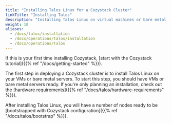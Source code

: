 ```yaml
---
title: "Installing Talos Linux for a Cozystack Cluster"
linkTitle: "Installing Talos"
description: "Installing Talos Linux on virtual machines or bare metal, ready to bootstrap Cozystack cluster."
weight: 10
aliases:
  - /docs/talos/installation
  - /docs/operations/talos/installation
  - /docs/operations/talos
---
```


If this is your first time installing Cozystack, [start with the Cozystack tutorial]({{% ref "/docs/getting-started" %}}).

The first step in deploying a Cozystack cluster is to install Talos Linux on your VMs or bare metal servers.
To start this step, you should have VMs or bare metal servers ready.
If you're only planning an installation, check out the [hardware requirements]({{% ref "/docs/talos/hardware-requirements" %}}).

After installing Talos Linux, you will have a number of nodes ready to be 
[bootstrapped with Cozystack configuration]({{% ref "/docs/talos/bootstrap" %}}).